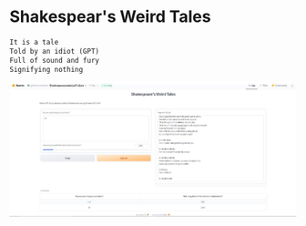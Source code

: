 # Shakespear's Weird Tales

```
It is a tale
Told by an idiot (GPT)
Full of sound and fury
Signifying nothing
```

![](https://raw.githubusercontent.com/garima-mahato/ERA_V1/main/Session21_GPTandBeyond/images/shakespears_weird_tales.JPG)